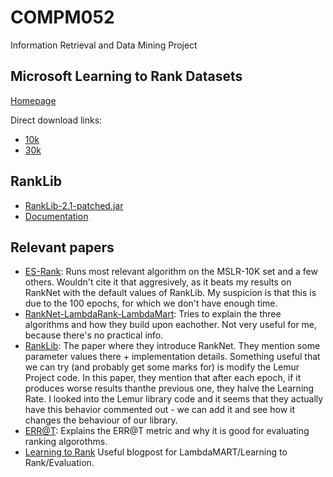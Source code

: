 # COMPM052
Information Retrieval and Data Mining Project

## Microsoft Learning to Rank Datasets
[Homepage](https://www.microsoft.com/en-us/research/project/mslr/)

Direct download links:
* [10k](https://8kmjpq-dm2306.files.1drv.com/y3mI4VdnSMvRrwGXll96CpqRBs1CUaJv9OKDRRBr-6qo283LSzrDhya9cs-iFEU91h1KBOm6TFfUQoRi21MXgFO4PtwsjBeA4R-3RVmdRwWPnRHC45aLKhvDZVXrteuN4JcFYZsMEKTZ-yMXXXH3LdYhYELUqtZvqEZjoGcV_XzjbY/MSLR-WEB10K.zip)
* [30k](https://8kkkbg-dm2306.files.1drv.com/y3mj9yKPdOEK3bQVhfNK78Dy_x50nqsPjfcY5u5HNopc-wZIYMFQ5f7YL_dXwVPTtnFTPRN51-prx9--meOmH_oWqjFD8ImbNTC68XWvJhEknmGTra-muR4xlXRfsvwTK-SBbPmjKU0S6TCRShz02eczqam4I-YHYm7N_EhLQYtGhA/MSLR-WEB30K.zip)

## RankLib
* [RankLib-2.1-patched.jar](https://netcologne.dl.sourceforge.net/project/lemur/lemur/RankLib-2.1/RankLib-2.1-patched.jar)
* [Documentation](https://sourceforge.net/p/lemur/wiki/RankLib%20How%20to%20use/)

## Relevant papers
* [ES-Rank](https://www.google.co.uk/url?sa=t&rct=j&q=&esrc=s&source=web&cd=1&ved=0ahUKEwigpcrQtqHTAhUoAcAKHXQzBTkQFggoMAA&url=http%3A%2F%2Fwww.cs.nott.ac.uk%2F~psxoi%2Fdls_sac2017.pdf&usg=AFQjCNHk_zNtrA39aQJZrApPzQ-m_4GkUg&sig2=0RyYOc3LFMwOxEtE70aqig&bvm=bv.152180690,d.d2s): Runs most relevant algorithm on the MSLR-10K set and a few others. Wouldn't cite it that aggresively, as it beats my results on RankNet with the default values of RankLib. My suspicion is that this is due to the 100 epochs, for which we don't have enough time.
* [RankNet-LambdaRank-LambdaMart](https://www.microsoft.com/en-us/research/wp-content/uploads/2016/02/MSR-TR-2010-82.pdf): Tries to explain the three algorithms and how they build upon eachother. Not very useful for me, because there's no practical info.
* [RankLib](http://icml.cc/2015/wp-content/uploads/2015/06/icml_ranking.pdf): The paper where they introduce RankNet. They mention some parameter values there + implementation details. Something useful that we can try (and probably get some marks for) is modify the Lemur Project code. In this paper, they mention that after each epoch, if it produces worse results thanthe previous one, they halve the Learning Rate. I looked into the Lemur library code and it seems that they actually have this behavior commented out - we can add it and see how it changes the behaviour of our library.
* [ERR@T](http://olivier.chapelle.cc/pub/err.pdf): Explains the ERR@T metric and why it is good for evaluating ranking algorothms.
* [Learning to Rank](https://wellecks.wordpress.com/2015/01/15/learning-to-rank-overview/) Useful blogpost for LambdaMART/Learning to Rank/Evaluation.
